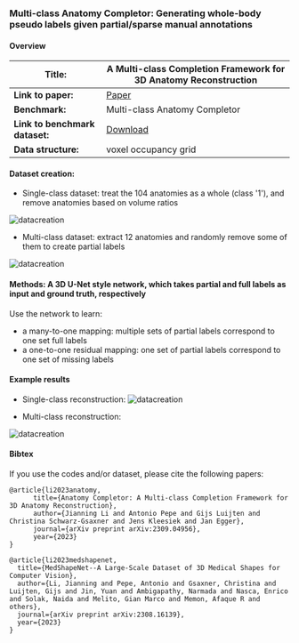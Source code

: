 
### Multi-class Anatomy Completor: Generating whole-body pseudo labels given partial/sparse manual annotations

#### Overview

| **Title:**    | A Multi-class Completion Framework for 3D Anatomy Reconstruction |
| -------- | ------- |
| **Link to paper:** | [Paper](https://arxiv.org/abs/2309.04956)    |
| **Benchmark:**    | Multi-class Anatomy Completor    |
| **Link to benchmark dataset:**    |   [Download](https://uni-duisburg-essen.sciebo.de/s/YTotoXPOwzANnXl)  |
| **Data structure:**| voxel occupancy grid  |


#### Dataset creation: 

* Single-class dataset: treat the 104 anatomies as a whole (class '1'), and remove anatomies based on volume ratios

![datacreation](https://github.com/Jianningli/medshapenet-feedback/blob/main/assets/single_class_dataset.png)

* Multi-class dataset: extract 12 anatomies and randomly remove some of them to create partial labels

![datacreation](https://github.com/Jianningli/medshapenet-feedback/blob/main/assets/completor_dataset.png)

#### Methods:  A 3D U-Net style network, which takes partial and full labels as input and ground truth, respectively
Use the network to learn:<br>
* a many-to-one mapping: multiple sets of partial labels correspond to one set full labels
* a one-to-one residual mapping: one set of partial labels correspond to one set of missing labels

#### Example results 


* Single-class reconstruction:
![datacreation](https://github.com/Jianningli/medshapenet-feedback/blob/main/assets/single_class_results.png)


* Multi-class reconstruction:

![datacreation](https://github.com/Jianningli/medshapenet-feedback/blob/main/assets/completor_results.png)



#### Bibtex
If you use the codes and/or dataset, please cite the following papers:

```
@article{li2023anatomy,
      title={Anatomy Completor: A Multi-class Completion Framework for 3D Anatomy Reconstruction}, 
      author={Jianning Li and Antonio Pepe and Gijs Luijten and Christina Schwarz-Gsaxner and Jens Kleesiek and Jan Egger},
      journal={arXiv preprint arXiv:2309.04956},
      year={2023}
}

@article{li2023medshapenet,
  title={MedShapeNet--A Large-Scale Dataset of 3D Medical Shapes for Computer Vision},
  author={Li, Jianning and Pepe, Antonio and Gsaxner, Christina and Luijten, Gijs and Jin, Yuan and Ambigapathy, Narmada and Nasca, Enrico and Solak, Naida and Melito, Gian Marco and Memon, Afaque R and others},
  journal={arXiv preprint arXiv:2308.16139},
  year={2023}
}
```

